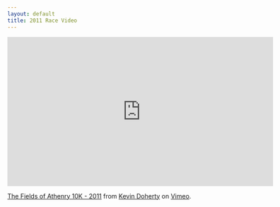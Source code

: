 ```yaml
---
layout: default
title: 2011 Race Video
---
```

<iframe src="http://player.vimeo.com/video/34260036?title=0&amp;byline=0&amp;portrait=0" width="601" height="338" frameborder="0" webkitAllowFullScreen mozallowfullscreen allowFullScreen></iframe>
<p><a href="http://vimeo.com/34260036">The Fields of Athenry 10K - 2011</a> from <a href="http://vimeo.com/user4884687">Kevin Doherty</a> on <a href="http://vimeo.com">Vimeo</a>.</p>
